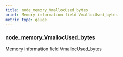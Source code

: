 ```yaml
---
title: node_memory_VmallocUsed_bytes
brief: Memory information field VmallocUsed_bytes
metric_type: gauge
---
```

### node_memory_VmallocUsed_bytes

Memory information field VmallocUsed_bytes